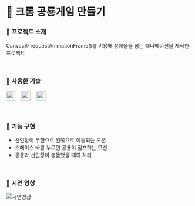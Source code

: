 # :dragon_face: 크롬 공룡게임 만들기

### 📌 프로젝트 소개
Canvas와 requestAnimationFrame()를 이용해 장애물을 넘는 애니메이션을 제작한 프로젝트

<br>

### 📌 사용한 기술
<img src="https://img.shields.io/badge/HTML5-E34F26?style=flat-square&logo=HTML5&logoColor=white" height="25px"/> &nbsp;&nbsp; <img src="https://img.shields.io/badge/CSS3-1572B6?style=flat-square&logo=CSS3&logoColor=white" height="25px"/> &nbsp;&nbsp; <img src="https://img.shields.io/badge/JavaScript-F7DF1E?style=flat-square&logo=JavaScript&logoColor=black" height="25px"/>

<br>

### 📌 기능 구현
- 선인장이 무한으로 왼쪽으로 이동되는 모션
- 스페이스 바를 누르면 공룡이 점프하는 모션
- 공룡과 선인장이 충돌했을 때의 처리

<br>

### 📌 시연 영상
![시연영상](https://user-images.githubusercontent.com/32696209/158809370-f8484857-635a-4ad8-8eac-7336b079b4c7.gif)
